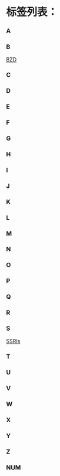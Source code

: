 # 标签列表：

### A
### B
[BZD](https://github.com/SalviaSWC/FreeODwiki/blob/main/%E6%A0%87%E7%AD%BE/BZD.md "BZD")

### C
### D
### E
### F
### G
### H
### I
### J
### K
### L
### M
### N
### O
### P
### Q
### R
### S
[SSRIs](https://github.com/SalviaSWC/FreeODwiki/blob/main/%E6%A0%87%E7%AD%BE/SSRI.md "SSRIs")

### T
### U
### V
### W
### X
### Y
### Z
### NUM
